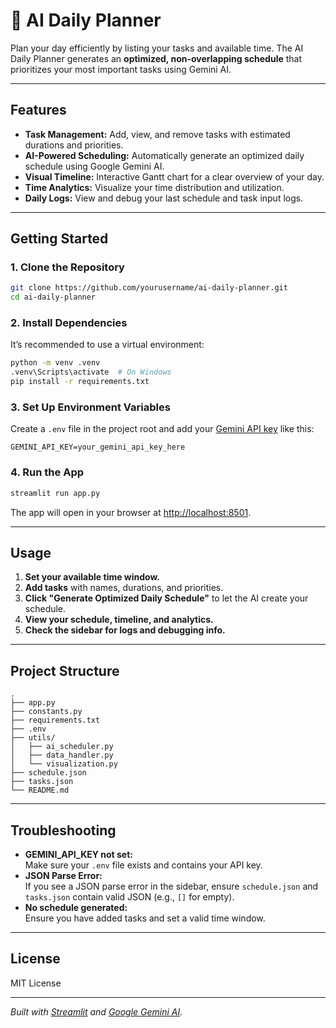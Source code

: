# 🤖 AI Daily Planner

Plan your day efficiently by listing your tasks and available time. The AI Daily Planner generates an **optimized, non-overlapping schedule** that prioritizes your most important tasks using Gemini AI.

---

## Features

- **Task Management:** Add, view, and remove tasks with estimated durations and priorities.
- **AI-Powered Scheduling:** Automatically generate an optimized daily schedule using Google Gemini AI.
- **Visual Timeline:** Interactive Gantt chart for a clear overview of your day.
- **Time Analytics:** Visualize your time distribution and utilization.
- **Daily Logs:** View and debug your last schedule and task input logs.

---

## Getting Started

### 1. Clone the Repository

```bash
git clone https://github.com/yourusername/ai-daily-planner.git
cd ai-daily-planner
```

### 2. Install Dependencies

It’s recommended to use a virtual environment:

```bash
python -m venv .venv
.venv\Scripts\activate  # On Windows
pip install -r requirements.txt
```

### 3. Set Up Environment Variables

Create a `.env` file in the project root and add your [Gemini API key](https://ai.google.dev/) like this:

```
GEMINI_API_KEY=your_gemini_api_key_here
```

### 4. Run the App

```bash
streamlit run app.py
```

The app will open in your browser at [http://localhost:8501](http://localhost:8501).

---

## Usage

1. **Set your available time window.**
2. **Add tasks** with names, durations, and priorities.
3. **Click "Generate Optimized Daily Schedule"** to let the AI create your schedule.
4. **View your schedule, timeline, and analytics.**
5. **Check the sidebar for logs and debugging info.**

---

## Project Structure

```
.
├── app.py
├── constants.py
├── requirements.txt
├── .env
├── utils/
│   ├── ai_scheduler.py
│   ├── data_handler.py
│   └── visualization.py
├── schedule.json
├── tasks.json
└── README.md
```

---

## Troubleshooting

- **GEMINI_API_KEY not set:**  
  Make sure your `.env` file exists and contains your API key.
- **JSON Parse Error:**  
  If you see a JSON parse error in the sidebar, ensure `schedule.json` and `tasks.json` contain valid JSON (e.g., `[]` for empty).
- **No schedule generated:**  
  Ensure you have added tasks and set a valid time window.

---

## License

MIT License

---

*Built with [Streamlit](https://streamlit.io/) and [Google Gemini AI](https://ai.google.dev/).*
